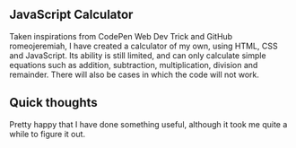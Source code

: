 <h2>JavaScript Calculator</h2>
<p>Taken inspirations from CodePen Web Dev Trick and GitHub romeojeremiah, I have created a calculator of my own, using HTML, CSS and JavaScript. Its ability is still limited, and can only calculate simple equations such as addition, subtraction, multiplication, division and remainder. There will also be cases in which the code will not work.</p>
<h2>Quick thoughts</h2>
<p>Pretty happy that I have done something useful, although it took me quite a while to figure it out.</p>
